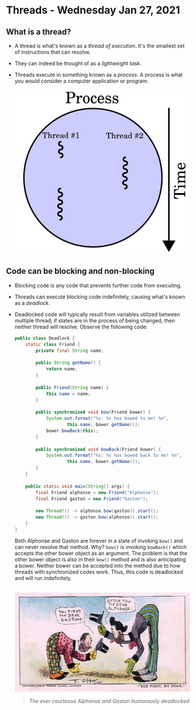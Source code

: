 # Threads -  Wednesday Jan 27, 2021

## What is a thread?

- A thread is what's known as a _thread of execution_. It's the smallest set of instructions that can resolve. 
- They can indeed be thought of as a _lightweight task_. 
- Threads execute in something known as a _process_. A process is what you would consider a computer application or program.

  ![Visual depiction of threads in a process with time expressed as the y-axis.](process.png)


## Code can be blocking and non-blocking

- Blocking code is any code that prevents further code from executing.
- Threads can execute blocking code indefinitely, causing what's known as a _deadlock_.
- Deadlocked code will typically result from variables utilized between multiple thread; if states are in the process of being changed, then neither thread will resolve. Observe the following code:

    ```java
    public class Deadlock {
        static class Friend {
            private final String name;
    
            public String getName() {
                return name;
            }
    
            public Friend(String name) {
                this.name = name;
            }
    
            public synchronized void bow(Friend bower) {
                System.out.format("%s: %s has bowed to me! %n",
                        this.name, bower.getName());
                bower.bowBack(this);
            }
    
            public synchronized void bowBack(Friend bower) {
                System.out.format("%s: %s has bowed back to me! %n",
                        this.name, bower.getName());
            }
        }
    
        public static void main(String[] args) {
            final Friend alphonse = new Friend("Alphonse");
            final Friend gaston = new Friend("Gaston");
    
            new Thread(() -> alphonse.bow(gaston)).start();
            new Thread(() -> gaston.bow(alphonse)).start();
        }
    }
    ```

  Both Alphonse and Gaston are forever in a state of invoking `bow()` and can never resolve that method. Why? `bow()` is invoking `bowBack()` which accepts the other bower object as an argument. The problem is that the other bower object is also in their `bow()` method and is also anticipating a bower. Neither bower can be accepted into the method due to how threads with synchronized codes work. Thus, this code is deadlocked and will run indefinitely.
<br></br>

  ![Alphonse and Gaston bowing indefinitely.](./bowing.jpg)
  > _The ever courteous Alphonse and Gaston humorously deadlocked_

